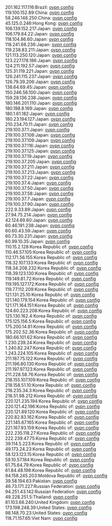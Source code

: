 201.162.117.116:Brazil: [ovpn config](vpn/201_162_117_116.ovpn)  
119.100.152.89:China: [ovpn config](vpn/119_100_152_89.ovpn)  
58.246.148.250:China: [ovpn config](vpn/58_246_148_250.ovpn)  
45.125.0.246:Hong Kong: [ovpn config](vpn/45_125_0_246.ovpn)  
106.139.152.217:Japan: [ovpn config](vpn/106_139_152_217.ovpn)  
106.179.84.22:Japan: [ovpn config](vpn/106_179_84_22.ovpn)  
118.104.86.60:Japan: [ovpn config](vpn/118_104_86_60.ovpn)  
118.241.68.236:Japan: [ovpn config](vpn/118_241_68_236.ovpn)  
119.238.83.211:Japan: [ovpn config](vpn/119_238_83_211.ovpn)  
121.113.250.120:Japan: [ovpn config](vpn/121_113_250_120.ovpn)  
123.227.178.186:Japan: [ovpn config](vpn/123_227_178_186.ovpn)  
124.211.192.57:Japan: [ovpn config](vpn/124_211_192_57.ovpn)  
125.31.119.221:Japan: [ovpn config](vpn/125_31_119_221.ovpn)  
126.241.115.237:Japan: [ovpn config](vpn/126_241_115_237.ovpn)  
126.79.39.206:Japan: [ovpn config](vpn/126_79_39_206.ovpn)  
138.64.69.45:Japan: [ovpn config](vpn/138_64_69_45.ovpn)  
150.246.56.100:Japan: [ovpn config](vpn/150_246_56_100.ovpn)  
159.28.136.238:Japan: [ovpn config](vpn/159_28_136_238.ovpn)  
180.146.201.110:Japan: [ovpn config](vpn/180_146_201_110.ovpn)  
180.198.8.169:Japan: [ovpn config](vpn/180_198_8_169.ovpn)  
180.1.61.182:Japan: [ovpn config](vpn/180_1_61_182.ovpn)  
180.23.194.127:Japan: [ovpn config](vpn/180_23_194_127.ovpn)  
210.234.70.11:Japan: [ovpn config](vpn/210_234_70_11.ovpn)  
219.100.37.1:Japan: [ovpn config](vpn/219_100_37_1.ovpn)  
219.100.37.108:Japan: [ovpn config](vpn/219_100_37_108.ovpn)  
219.100.37.109:Japan: [ovpn config](vpn/219_100_37_109.ovpn)  
219.100.37.116:Japan: [ovpn config](vpn/219_100_37_116.ovpn)  
219.100.37.125:Japan: [ovpn config](vpn/219_100_37_125.ovpn)  
219.100.37.19:Japan: [ovpn config](vpn/219_100_37_19.ovpn)  
219.100.37.205:Japan: [ovpn config](vpn/219_100_37_205.ovpn)  
219.100.37.211:Japan: [ovpn config](vpn/219_100_37_211.ovpn)  
219.100.37.213:Japan: [ovpn config](vpn/219_100_37_213.ovpn)  
219.100.37.22:Japan: [ovpn config](vpn/219_100_37_22.ovpn)  
219.100.37.4:Japan: [ovpn config](vpn/219_100_37_4.ovpn)  
219.100.37.50:Japan: [ovpn config](vpn/219_100_37_50.ovpn)  
219.100.37.58:Japan: [ovpn config](vpn/219_100_37_58.ovpn)  
219.100.37.7:Japan: [ovpn config](vpn/219_100_37_7.ovpn)  
219.100.37.90:Japan: [ovpn config](vpn/219_100_37_90.ovpn)  
222.9.33.89:Japan: [ovpn config](vpn/222_9_33_89.ovpn)  
27.94.75.214:Japan: [ovpn config](vpn/27_94_75_214.ovpn)  
42.124.69.60:Japan: [ovpn config](vpn/42_124_69_60.ovpn)  
60.46.191.238:Japan: [ovpn config](vpn/60_46_191_238.ovpn)  
60.60.43.59:Japan: [ovpn config](vpn/60_60_43_59.ovpn)  
60.73.30.231:Japan: [ovpn config](vpn/60_73_30_231.ovpn)  
60.99.10.35:Japan: [ovpn config](vpn/60_99_10_35.ovpn)  
110.15.2.128:Korea Republic of: [ovpn config](vpn/110_15_2_128.ovpn)  
110.46.57.105:Korea Republic of: [ovpn config](vpn/110_46_57_105.ovpn)  
112.171.56.155:Korea Republic of: [ovpn config](vpn/112_171_56_155.ovpn)  
118.32.107.133:Korea Republic of: [ovpn config](vpn/118_32_107_133.ovpn)  
118.34.208.232:Korea Republic of: [ovpn config](vpn/118_34_208_232.ovpn)  
118.39.123.130:Korea Republic of: [ovpn config](vpn/118_39_123_130.ovpn)  
119.149.81.72:Korea Republic of: [ovpn config](vpn/119_149_81_72.ovpn)  
119.195.127.172:Korea Republic of: [ovpn config](vpn/119_195_127_172.ovpn)  
119.77.112.209:Korea Republic of: [ovpn config](vpn/119_77_112_209.ovpn)  
121.131.25.10:Korea Republic of: [ovpn config](vpn/121_131_25_10.ovpn)  
121.140.179.154:Korea Republic of: [ovpn config](vpn/121_140_179_154.ovpn)  
121.171.164.151:Korea Republic of: [ovpn config](vpn/121_171_164_151.ovpn)  
124.60.223.208:Korea Republic of: [ovpn config](vpn/124_60_223_208.ovpn)  
125.130.162.4:Korea Republic of: [ovpn config](vpn/125_130_162_4.ovpn)  
175.125.156.5:Korea Republic of: [ovpn config](vpn/175_125_156_5.ovpn)  
175.200.14.81:Korea Republic of: [ovpn config](vpn/175_200_14_81.ovpn)  
175.202.52.36:Korea Republic of: [ovpn config](vpn/175_202_52_36.ovpn)  
180.66.101.62:Korea Republic of: [ovpn config](vpn/180_66_101_62.ovpn)  
1.230.239.24:Korea Republic of: [ovpn config](vpn/1_230_239_24.ovpn)  
1.240.82.247:Korea Republic of: [ovpn config](vpn/1_240_82_247.ovpn)  
1.243.224.105:Korea Republic of: [ovpn config](vpn/1_243_224_105.ovpn)  
211.187.75.122:Korea Republic of: [ovpn config](vpn/211_187_75_122.ovpn)  
211.196.80.130:Korea Republic of: [ovpn config](vpn/211_196_80_130.ovpn)  
211.197.97.123:Korea Republic of: [ovpn config](vpn/211_197_97_123.ovpn)  
211.228.58.76:Korea Republic of: [ovpn config](vpn/211_228_58_76.ovpn)  
218.155.107.109:Korea Republic of: [ovpn config](vpn/218_155_107_109.ovpn)  
218.158.51.10:Korea Republic of: [ovpn config](vpn/218_158_51_10.ovpn)  
218.235.34.3:Korea Republic of: [ovpn config](vpn/218_235_34_3.ovpn)  
218.51.98.212:Korea Republic of: [ovpn config](vpn/218_51_98_212.ovpn)  
220.121.235.194:Korea Republic of: [ovpn config](vpn/220_121_235_194.ovpn)  
220.121.42.196:Korea Republic of: [ovpn config](vpn/220_121_42_196.ovpn)  
220.121.89.120:Korea Republic of: [ovpn config](vpn/220_121_89_120.ovpn)  
220.82.83.162:Korea Republic of: [ovpn config](vpn/220_82_83_162.ovpn)  
221.145.67.165:Korea Republic of: [ovpn config](vpn/221_145_67_165.ovpn)  
221.167.93.159:Korea Republic of: [ovpn config](vpn/221_167_93_159.ovpn)  
222.235.118.27:Korea Republic of: [ovpn config](vpn/222_235_118_27.ovpn)  
222.239.47.75:Korea Republic of: [ovpn config](vpn/222_239_47_75.ovpn)  
39.114.5.223:Korea Republic of: [ovpn config](vpn/39_114_5_223.ovpn)  
49.173.24.23:Korea Republic of: [ovpn config](vpn/49_173_24_23.ovpn)  
58.123.123.15:Korea Republic of: [ovpn config](vpn/58_123_123_15.ovpn)  
59.10.57.184:Korea Republic of: [ovpn config](vpn/59_10_57_184.ovpn)  
61.75.64.79:Korea Republic of: [ovpn config](vpn/61_75_64_79.ovpn)  
61.84.48.198:Korea Republic of: [ovpn config](vpn/61_84_48_198.ovpn)  
94.158.245.203:Moldova Republic of: [ovpn config](vpn/94_158_245_203.ovpn)  
39.58.194.63:Pakistan: [ovpn config](vpn/39_58_194_63.ovpn)  
46.73.171.227:Russian Federation: [ovpn config](vpn/46_73_171_227.ovpn)  
94.251.43.142:Russian Federation: [ovpn config](vpn/94_251_43_142.ovpn)  
49.228.251.5:Thailand: [ovpn config](vpn/49_228_251_5.ovpn)  
81.103.68.240:United Kingdom: [ovpn config](vpn/81_103_68_240.ovpn)  
173.198.248.39:United States: [ovpn config](vpn/173_198_248_39.ovpn)  
98.148.70.23:United States: [ovpn config](vpn/98_148_70_23.ovpn)  
118.71.157.65:Viet Nam: [ovpn config](vpn/118_71_157_65.ovpn)  

